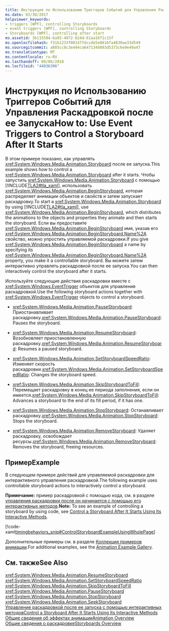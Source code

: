 ```yaml
---
title: Инструкция по Использованию Триггеров Событий для Управления Раскадровкой после ее Запуска
ms.date: 03/30/2017
helpviewer_keywords:
- triggers [WPF], controlling Storyboards
- event triggers [WPF], controlling Storyboards
- Storyboards [WPF], controlling after start
ms.assetid: 3b115594-6a93-4972-b24d-61aa16f1c15f
ms.openlocfilehash: f31b1233f00147fdccde5e0816fa4839ae33d549
ms.sourcegitcommit: a885cc8c3e444ca6471348893d5373c6e9e49a47
ms.translationtype: MT
ms.contentlocale: ru-RU
ms.lasthandoff: 09/06/2018
ms.locfileid: "44036396"
---
```

# <a name="how-to-use-event-triggers-to-control-a-storyboard-after-it-starts"></a><span data-ttu-id="87291-102">Инструкция по Использованию Триггеров Событий для Управления Раскадровкой после ее Запуска</span><span class="sxs-lookup"><span data-stu-id="87291-102">How to: Use Event Triggers to Control a Storyboard After It Starts</span></span>
<span data-ttu-id="87291-103">В этом примере показано, как управлять <xref:System.Windows.Media.Animation.Storyboard> после ее запуска.</span><span class="sxs-lookup"><span data-stu-id="87291-103">This example shows how to control a <xref:System.Windows.Media.Animation.Storyboard> after it starts.</span></span> <span data-ttu-id="87291-104">Чтобы запустить <xref:System.Windows.Media.Animation.Storyboard> с помощью [!INCLUDE[TLA2#tla_xaml](../../../../includes/tla2sharptla-xaml-md.md)], использовать <xref:System.Windows.Media.Animation.BeginStoryboard>, которая распределяет анимации объектов и свойств и затем запускает раскадровку.</span><span class="sxs-lookup"><span data-stu-id="87291-104">To start a <xref:System.Windows.Media.Animation.Storyboard> by using [!INCLUDE[TLA2#tla_xaml](../../../../includes/tla2sharptla-xaml-md.md)], use <xref:System.Windows.Media.Animation.BeginStoryboard>, which distributes the animations to the objects and properties they animate and then starts the storyboard.</span></span> <span data-ttu-id="87291-105">Если вы предоставите <xref:System.Windows.Media.Animation.BeginStoryboard> имя, указав его <xref:System.Windows.Media.Animation.BeginStoryboard.Name%2A> свойство, можно упростить управляемой раскадровки.</span><span class="sxs-lookup"><span data-stu-id="87291-105">If you give <xref:System.Windows.Media.Animation.BeginStoryboard> a name by specifying its <xref:System.Windows.Media.Animation.BeginStoryboard.Name%2A> property, you make it a controllable storyboard.</span></span> <span data-ttu-id="87291-106">Вы можете затем интерактивно управлять раскадровкой после ее запуска.</span><span class="sxs-lookup"><span data-stu-id="87291-106">You can then interactively control the storyboard after it starts.</span></span>  
  
 <span data-ttu-id="87291-107">Используйте следующие действия раскадровки вместе с <xref:System.Windows.EventTrigger> объектов для управления раскадровкой.</span><span class="sxs-lookup"><span data-stu-id="87291-107">Use the following storyboard actions together with <xref:System.Windows.EventTrigger> objects to control a storyboard.</span></span>  
  
-   <span data-ttu-id="87291-108"><xref:System.Windows.Media.Animation.PauseStoryboard>: Приостанавливает раскадровку.</span><span class="sxs-lookup"><span data-stu-id="87291-108"><xref:System.Windows.Media.Animation.PauseStoryboard>: Pauses the storyboard.</span></span>  
  
-   <span data-ttu-id="87291-109"><xref:System.Windows.Media.Animation.ResumeStoryboard>: Возобновляет приостановленную раскадровку.</span><span class="sxs-lookup"><span data-stu-id="87291-109"><xref:System.Windows.Media.Animation.ResumeStoryboard>: Resumes a paused storyboard.</span></span>  
  
-   <span data-ttu-id="87291-110"><xref:System.Windows.Media.Animation.SetStoryboardSpeedRatio>: Изменяет скорость раскадровки.</span><span class="sxs-lookup"><span data-stu-id="87291-110"><xref:System.Windows.Media.Animation.SetStoryboardSpeedRatio>: Changes the storyboard speed.</span></span>  
  
-   <span data-ttu-id="87291-111"><xref:System.Windows.Media.Animation.SkipStoryboardToFill>: Перемещает раскадровку в конец ее периода заполнения, если он имеется.</span><span class="sxs-lookup"><span data-stu-id="87291-111"><xref:System.Windows.Media.Animation.SkipStoryboardToFill>: Advances a storyboard to the end of its fill period, if it has one.</span></span>  
  
-   <span data-ttu-id="87291-112"><xref:System.Windows.Media.Animation.StopStoryboard>: Останавливает раскадровку.</span><span class="sxs-lookup"><span data-stu-id="87291-112"><xref:System.Windows.Media.Animation.StopStoryboard>: Stops the storyboard.</span></span>  
  
-   <span data-ttu-id="87291-113"><xref:System.Windows.Media.Animation.RemoveStoryboard>: Удаляет раскадровку, освобождает ресурсы.</span><span class="sxs-lookup"><span data-stu-id="87291-113"><xref:System.Windows.Media.Animation.RemoveStoryboard>: Removes the storyboard, freeing resources.</span></span>  
  
## <a name="example"></a><span data-ttu-id="87291-114">Пример</span><span class="sxs-lookup"><span data-stu-id="87291-114">Example</span></span>  
 <span data-ttu-id="87291-115">В следующем примере действий для управляемой раскадровки для интерактивного управления раскадровкой.</span><span class="sxs-lookup"><span data-stu-id="87291-115">The following example uses controllable storyboard actions to interactively control a storyboard.</span></span>  
  
 <span data-ttu-id="87291-116">**Примечание:** пример раскадровкой с помощью кода, см. в разделе [управления раскадровки после он начинается с помощью его интерактивных методов](../../../../docs/framework/wpf/graphics-multimedia/how-to-control-a-storyboard-after-it-starts.md).</span><span class="sxs-lookup"><span data-stu-id="87291-116">**Note:** To see an example of controlling a storyboard by using code, see [Control a Storyboard After It Starts Using Its Interactive Methods](../../../../docs/framework/wpf/graphics-multimedia/how-to-control-a-storyboard-after-it-starts.md).</span></span>  
  
 [!code-xaml[timingbehaviors_snip#ControlStoryboardExampleUsingWholePage](../../../../samples/snippets/csharp/VS_Snippets_Wpf/timingbehaviors_snip/CSharp/ControlStoryboardExample.xaml#controlstoryboardexampleusingwholepage)]  
  
 <span data-ttu-id="87291-117">Дополнительные примеры см. в разделе [Коллекция примеров анимации](https://go.microsoft.com/fwlink/?LinkID=159969).</span><span class="sxs-lookup"><span data-stu-id="87291-117">For additional examples, see the [Animation Example Gallery](https://go.microsoft.com/fwlink/?LinkID=159969).</span></span>  
  
## <a name="see-also"></a><span data-ttu-id="87291-118">См. также</span><span class="sxs-lookup"><span data-stu-id="87291-118">See Also</span></span>  
 <xref:System.Windows.Media.Animation.ResumeStoryboard>  
 <xref:System.Windows.Media.Animation.SetStoryboardSpeedRatio>  
 <xref:System.Windows.Media.Animation.SkipStoryboardToFill>  
 <xref:System.Windows.Media.Animation.PauseStoryboard>  
 <xref:System.Windows.Media.Animation.StopStoryboard>  
 <xref:System.Windows.Media.Animation.SeekStoryboard>  
 [<span data-ttu-id="87291-119">Управление раскадровкой после ее запуска с помощью интерактивных методов</span><span class="sxs-lookup"><span data-stu-id="87291-119">Control a Storyboard After It Starts Using Its Interactive Methods</span></span>](../../../../docs/framework/wpf/graphics-multimedia/how-to-control-a-storyboard-after-it-starts.md)  
 [<span data-ttu-id="87291-120">Общие сведения об эффектах анимации</span><span class="sxs-lookup"><span data-stu-id="87291-120">Animation Overview</span></span>](../../../../docs/framework/wpf/graphics-multimedia/animation-overview.md)  
 [<span data-ttu-id="87291-121">Общие сведения о раскадровке</span><span class="sxs-lookup"><span data-stu-id="87291-121">Storyboards Overview</span></span>](../../../../docs/framework/wpf/graphics-multimedia/storyboards-overview.md)
